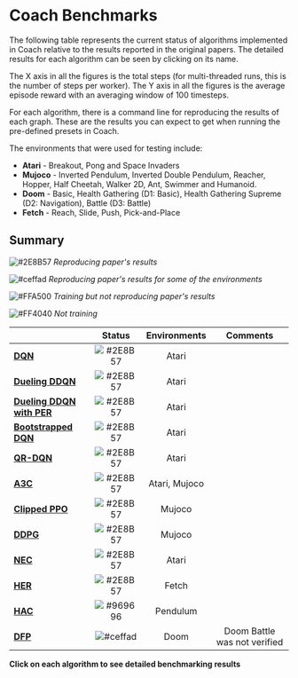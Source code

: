 # Coach Benchmarks

The following table represents the current status of algorithms implemented in Coach relative to the results reported in the original papers. The detailed results for each algorithm can be seen by clicking on its name.

The X axis in all the figures is the total steps (for multi-threaded runs, this is the number of steps per worker).
The Y axis in all the figures is the average episode reward with an averaging window of 100 timesteps.

For each algorithm, there is a command line for reproducing the results of each graph.
These are the results you can expect to get when running the pre-defined presets in Coach.

The environments that were used for testing include:
* **Atari** - Breakout, Pong and Space Invaders
* **Mujoco** - Inverted Pendulum, Inverted Double Pendulum, Reacher, Hopper, Half Cheetah, Walker 2D, Ant, Swimmer and Humanoid.
* **Doom** - Basic, Health Gathering (D1: Basic), Health Gathering Supreme (D2: Navigation), Battle (D3: Battle)
* **Fetch** - Reach, Slide, Push, Pick-and-Place

## Summary

![#2E8B57](https://placehold.it/15/2E8B57/000000?text=+) *Reproducing paper's results*

![#ceffad](https://placehold.it/15/ceffad/000000?text=+) *Reproducing paper's results for some of the environments*

![#FFA500](https://placehold.it/15/FFA500/000000?text=+) *Training but not reproducing paper's results*

![#FF4040](https://placehold.it/15/FF4040/000000?text=+) *Not training*



|                         |**Status**                                                |**Environments**|**Comments**|
| ----------------------- |:--------------------------------------------------------:|:--------------:|:--------:|
|**[DQN](dqn)**                  | ![#2E8B57](https://placehold.it/15/2E8B57/000000?text=+) |Atari           |  |
|**[Dueling DDQN](dueling_ddqn)**| ![#2E8B57](https://placehold.it/15/2E8B57/000000?text=+) |Atari           |  |
|**[Dueling DDQN with PER](dueling_ddqn_with_per)**| ![#2E8B57](https://placehold.it/15/2E8B57/000000?text=+) |Atari           | |
|**[Bootstrapped DQN](bootstrapped_dqn)**| ![#2E8B57](https://placehold.it/15/2E8B57/000000?text=+) |Atari           | |
|**[QR-DQN](qr_dqn)**            | ![#2E8B57](https://placehold.it/15/2E8B57/000000?text=+) |Atari           | |
|**[A3C](a3c)**                  | ![#2E8B57](https://placehold.it/15/2E8B57/000000?text=+) |Atari, Mujoco   | |
|**[Clipped PPO](clipped_ppo)**  | ![#2E8B57](https://placehold.it/15/2E8B57/000000?text=+) |Mujoco          | |
|**[DDPG](ddpg)**                | ![#2E8B57](https://placehold.it/15/2E8B57/000000?text=+) |Mujoco          | |
|**[NEC](nec)**                  | ![#2E8B57](https://placehold.it/15/2E8B57/000000?text=+) |Atari           | |
|**[HER](ddpg_her)**                  | ![#2E8B57](https://placehold.it/15/2E8B57/000000?text=+) |Fetch           | |
|**[HAC](hac)**                  | ![#969696](https://placehold.it/15/969696/000000?text=+) |Pendulum        | |
|**[DFP](dfp)**                  | ![#ceffad](https://placehold.it/15/ceffad/000000?text=+) |Doom            | Doom Battle was not verified |


**Click on each algorithm to see detailed benchmarking results**
